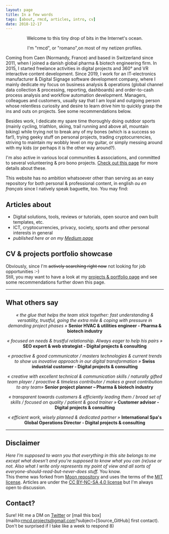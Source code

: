 ```yaml
---
layout: page
title: In a few words
tags: [about, rmcd, articles, intro, cv]
date: 2018-12-17
---
```




<p align="center">Welcome to this tiny drop of bits in the Internet's ocean.</p>
<p align="center">I'm "rmcd", or "romano",on most of my netizen profiles.</p>


Coming from Caen (Normandy, France) and based in Switzerland since 2011, when I joined a danish global pharma & biotech engineering firm. In 2015, I started freelance activities in digital projects and 360° and VR interactive content development. Since 2019, I work for an IT-electronics manufacturer & Digital Signage software development company, where I mainly dedicate my focus on business analysis & operations (global channel data collection & processing, reporting, dashboards) and order-to-cash process analysis and workflow automation development. 
Managers, colleagues and customers, usually say that I am loyal and outgoing person whose relentless curiosity and desire to learn drive him to quickly grasp the ins and outs on projects. See some recommendations below.

Besides work, I dedicate my spare time thoroughly doing outdoor sports (mainly cycling, triathlon, skiing, trail running and above all, mountain biking) while trying not to break any of my bones (which is a success so far!), trying geeky stuff on personal projects, trading cryptocurrencies, striving to maintain my wobbly level on my guitar, or simply messing around with my kids (or perhaps it is the other way around?).

I'm also active in various local communities & associations, and committed to several volunteering & pro bono projects. [Check out this page](https://r-m-c-d.github.io//volunteering-and-pro-bono-projects/) for more details about these.

This website has no ambition whatsoever other than serving as an easy repository for both personal & professional content, in english _ou en français_ since I natively speak baguette, too. You may find:

## Articles about
* Digital solutions, tools, reviews or tutorials, open source and own built templates, etc. 
* ICT, cryptocurrencies, privacy, society, sports and other personal interests in general
* _published here or on my [Medium page](https://medium.com/@rmcd0)_

## CV & projects portfolio showcase
Obviously, since I'm ~~actively searching right now~~ not looking for job opportunities :-)  
Still, you may want to have a look at my [projects & portfolio page](https://r-m-c-d.github.io/projects/) and see some recommendations further down this page.




-----

## What others say

<p align="center">
    <i>« the glue that helps the team stick together: fast understanding & versatility, trustful, going the extra mile & coping with pressure in demanding project phases »</i>
    <b> Senior HVAC & utilities engineer - Pharma & biotech industry</b></p>


<p align="center">
    <i>« focused on needs & trustful relationship. Always eager to help his pairs »</i>
    <b> SEO expert & web strategist - Digital projects & consulting</b></p>


<p align="center">
    <i>« proactive & good communicator / masters technologies & current trends to show us inovative approach in our digital transformation »</i>
    <b> Swiss industrial customer - Digital projects & consulting</b></p>


<p align="center">
    <i>« creative with excellent technical & communication skills / naturally gifted team player / proactive & timeless contributor / makes a great contribution to any team»</i>
    <b> Senior project planner – Pharma & biotech industry</b></p>


<p align="center">
    <i>« transparent towards customers & efficiently leading them / broad set of skills / focused on quality / patient & good trainer »</i>
    <b> Customer advisor - Digital projects & consulting</b></p>


<p align="center">
    <i>« efficient work, wisely planned & dedicated partner »</i>
    <b> International Spa's Global Operations Director - Digital projects & consulting</b></p>




-----

## Disclaimer
_Here I'm supposed to warn you that everything in this site belongs to me except what doesn't and you're supposed to know what you can (re)use or not. Also what I write only represents my point of view and all sorts of everyone-should-read-but-never-does stuff._ You know.     
This theme was forked from [Moon repository](https://github.com/TaylanTatli/Moon) and uses the terms of the [MIT license](https://github.com/r-m-c-d/r-m-c-d.github.io/blob/master/LICENSE). Articles are under the [CC BY-NC-SA 4.0 license](https://creativecommons.org/licenses/by-nc-sa/4.0/) but I'm always open to discussion.

## Contact?
Sure! Hit me a DM on [Twitter](https://twitter.com/rmcd0) or [mail this box](mailto:rmcd.projects@gmail.com?subject=[Source_GitHub] first contact). Don't be surprised if I take like a week to respond 8)
